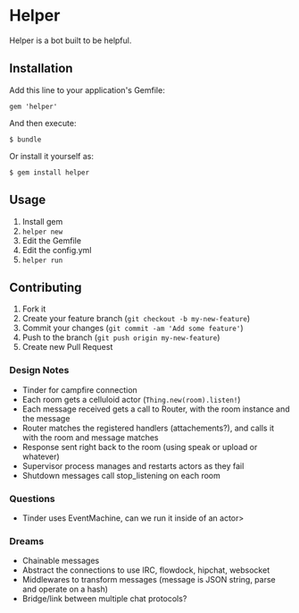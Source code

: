 # Helper

Helper is a bot built to be helpful.

## Installation

Add this line to your application's Gemfile:

    gem 'helper'

And then execute:

    $ bundle

Or install it yourself as:

    $ gem install helper

## Usage

1. Install gem
2. `helper new`
3. Edit the Gemfile
4. Edit the config.yml
5. `helper run`

## Contributing

1. Fork it
2. Create your feature branch (`git checkout -b my-new-feature`)
3. Commit your changes (`git commit -am 'Add some feature'`)
4. Push to the branch (`git push origin my-new-feature`)
5. Create new Pull Request

### Design Notes ###

* Tinder for campfire connection
* Each room gets a celluloid actor (`Thing.new(room).listen!`)
* Each message received gets a call to Router, with the room instance and the message
* Router matches the registered handlers (attachements?), and calls it with the room and message matches
* Response sent right back to the room (using speak or upload or whatever)
* Supervisor process manages and restarts actors as they fail
* Shutdown messages call stop_listening on each room

### Questions ###

* Tinder uses EventMachine, can we run it inside of an actor>

### Dreams ###

* Chainable messages
* Abstract the connections to use IRC, flowdock, hipchat, websocket
* Middlewares to transform messages (message is JSON string, parse and operate on a hash)
* Bridge/link between multiple chat protocols?
